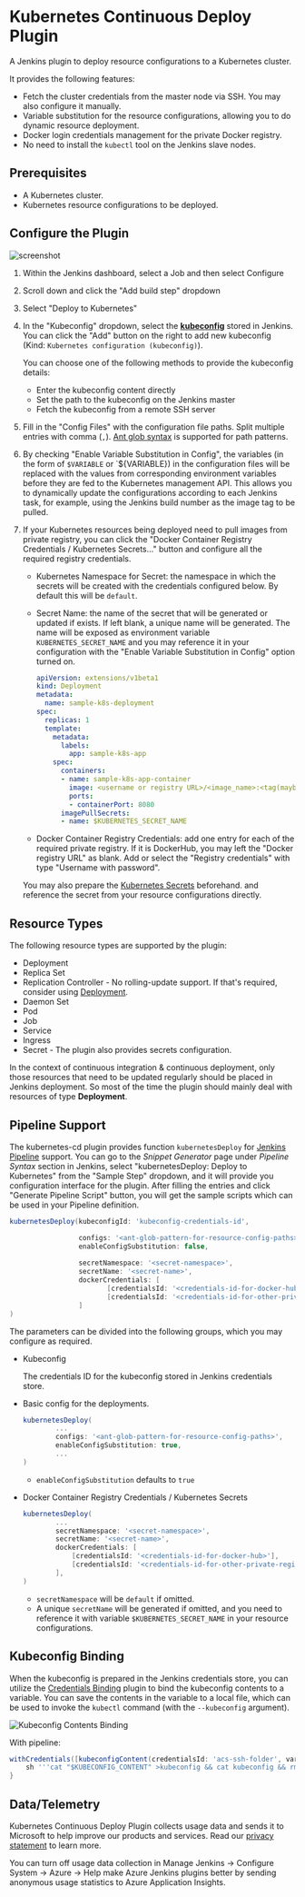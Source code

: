 # Kubernetes Continuous Deploy Plugin

A Jenkins plugin to deploy resource configurations to a Kubernetes cluster.

It provides the following features:

* Fetch the cluster credentials from the master node via SSH. You may also configure it manually.
* Variable substitution for the resource configurations, allowing you to do dynamic resource deployment.
* Docker login credentials management for the private Docker registry.
* No need to install the `kubectl` tool on the Jenkins slave nodes.

## Prerequisites

* A Kubernetes cluster.
* Kubernetes resource configurations to be deployed.

## Configure the Plugin

![screenshot](img/screenshot.png)

1. Within the Jenkins dashboard, select a Job and then select Configure
1. Scroll down and click the "Add build step" dropdown
1. Select "Deploy to Kubernetes"
1. In the "Kubeconfig" dropdown, select the [**kubeconfig**](https://kubernetes.io/docs/tasks/access-application-cluster/authenticate-across-clusters-kubeconfig/)
   stored in Jenkins. You can click the "Add" button on the right to add new kubeconfig (Kind: `Kubernetes configuration (kubeconfig)`).
   
   You can choose one of the following methods to provide the kubeconfig details:
   
   * Enter the kubeconfig content directly
   * Set the path to the kubeconfig on the Jenkins master
   * Fetch the kubeconfig from a remote SSH server
1. Fill in the "Config Files" with the configuration file paths. Split multiple entries with comma (`,`). 
   [Ant glob syntax](https://ant.apache.org/manual/dirtasks.html#patterns) is supported for path patterns.
1. By checking "Enable Variable Substitution in Config", the variables (in the form of `$VARIABLE` or `${VARIABLE})
   in the configuration files will be replaced with the values from corresponding environment variables before
   they are fed to the Kubernetes management API. This allows you to dynamically update the configurations according
   to each Jenkins task, for example, using the Jenkins build number as the image tag to be pulled.
1. If your Kubernetes resources being deployed need to pull images from private registry, you can click the
   "Docker Container Registry Credentials / Kubernetes Secrets..." button and configure all the required registry
   credentials.
   * Kubernetes Namespace for Secret: the namespace in which the secrets will be created with the credentials 
      configured below. By default this will be `default`.
   * Secret Name: the name of the secret that will be generated or updated if exists. If left blank, a unique name will
      be generated. The name will be exposed as environment variable `KUBERNETES_SECRET_NAME` and you may reference it
      in your configuration with the "Enable Variable Substitution in Config" option turned on.

      ```yaml
      apiVersion: extensions/v1beta1
      kind: Deployment
      metadata:
        name: sample-k8s-deployment
      spec:
        replicas: 1
        template:
          metadata:
            labels:
              app: sample-k8s-app
          spec:
            containers:
            - name: sample-k8s-app-container
              image: <username or registry URL>/<image_name>:<tag(maybe $BUILD_NUMBER)>
              ports:
              - containerPort: 8080
            imagePullSecrets:
            - name: $KUBERNETES_SECRET_NAME
      ```
   * Docker Container Registry Credentials: add one entry for each of the required private registry. If it is DockerHub,
      you may left the "Docker registry URL" as blank. Add or select the "Registry credentials" with type "Username
      with password".

   You may also prepare the [Kubernetes Secrets](https://kubernetes.io/docs/concepts/configuration/secret/) beforehand.
   and reference the secret from your resource configurations directly.
   
## Resource Types

The following resource types are supported by the plugin:

* Deployment
* Replica Set
* Replication Controller - No rolling-update support. If that's required, consider using [Deployment](https://kubernetes.io/docs/concepts/workloads/controllers/deployment/#rolling-update-deployment).
* Daemon Set
* Pod
* Job
* Service
* Ingress
* Secret - The plugin also provides secrets configuration.

In the context of continuous integration & continuous deployment, only those resources that need to be updated
regularly should be placed in Jenkins deployment. So most of the time the plugin should mainly deal with resources
of type **Deployment**.

## Pipeline Support

The kubernetes-cd plugin provides function `kubernetesDeploy` for [Jenkins Pipeline](https://jenkins.io/doc/book/pipeline/)
support. You can go to the *Snippet Generator* page under *Pipeline Syntax* section in Jenkins, select
"kubernetesDeploy: Deploy to Kubernetes" from the "Sample Step" dropdown, and it will provide you configuration
interface for the plugin. After filling the entries and click "Generate Pipeline Script" button, you will get the
sample scripts which can be used in your Pipeline definition.

```groovy
kubernetesDeploy(kubeconfigId: 'kubeconfig-credentials-id',               // REQUIRED

                 configs: '<ant-glob-pattern-for-resource-config-paths>', // REQUIRED
                 enableConfigSubstitution: false,
        
                 secretNamespace: '<secret-namespace>',
                 secretName: '<secret-name>',
                 dockerCredentials: [
                        [credentialsId: '<credentials-id-for-docker-hub>'],
                        [credentialsId: '<credentials-id-for-other-private-registry>', server: '<registry-url>'],
                 ]
)
```

The parameters can be divided into the following groups, which you may configure as required.

* Kubeconfig

   The credentials ID for the kubeconfig stored in Jenkins credentials store.

* Basic config for the deployments.

   ```groovy
   kubernetesDeploy(
           ...
           configs: '<ant-glob-pattern-for-resource-config-paths>',
           enableConfigSubstitution: true,
           ...
   )
   ```
   * `enableConfigSubstitution` defaults to `true`
   
* Docker Container Registry Credentials / Kubernetes Secrets

   ```groovy
   kubernetesDeploy(
           ...
           secretNamespace: '<secret-namespace>',
           secretName: '<secret-name>',
           dockerCredentials: [
               [credentialsId: '<credentials-id-for-docker-hub>'],
               [credentialsId: '<credentials-id-for-other-private-registry>', server: '<registry-url>'],
           ],
   )
   ```
   * `secretNamespace` will be `default` if omitted.
   * A unique `secretName` will be generated if omitted, and you need to reference it with variable 
      `$KUBERNETES_SECRET_NAME` in your resource configurations.

## Kubeconfig Binding

When the kubeconfig is prepared in the Jenkins credentials store, you can utilize the [Credentials Binding](https://plugins.jenkins.io/credentials-binding)
plugin to bind the kubeconfig contents to a variable. You can save the contents in the variable to a local file,
which can be used to invoke the `kubectl` command (with the `--kubeconfig` argument).

![Kubeconfig Contents Binding](img/binding.png)

With pipeline:

```groovy
withCredentials([kubeconfigContent(credentialsId: 'acs-ssh-folder', variable: 'KUBECONFIG_CONTENT')]) {
    sh '''cat "$KUBECONFIG_CONTENT" >kubeconfig && cat kubeconfig && rm kubeconfig'''
}
```

## Data/Telemetry

Kubernetes Continuous Deploy Plugin collects usage data and sends it to Microsoft to help improve our products and services. Read our [privacy statement](http://go.microsoft.com/fwlink/?LinkId=521839) to learn more.

You can turn off usage data collection in Manage Jenkins -> Configure System -> Azure -> Help make Azure Jenkins plugins better by sending anonymous usage statistics to Azure Application Insights.
